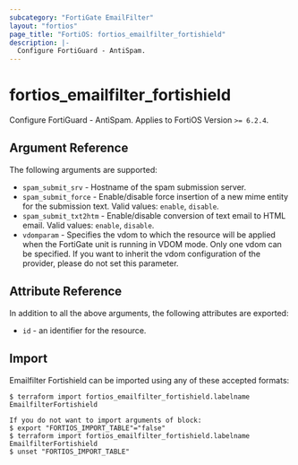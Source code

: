 ```yaml
---
subcategory: "FortiGate EmailFilter"
layout: "fortios"
page_title: "FortiOS: fortios_emailfilter_fortishield"
description: |-
  Configure FortiGuard - AntiSpam.
---
```


# fortios_emailfilter_fortishield
Configure FortiGuard - AntiSpam. Applies to FortiOS Version `>= 6.2.4`.

## Argument Reference

The following arguments are supported:

* `spam_submit_srv` - Hostname of the spam submission server.
* `spam_submit_force` - Enable/disable force insertion of a new mime entity for the submission text. Valid values: `enable`, `disable`.
* `spam_submit_txt2htm` - Enable/disable conversion of text email to HTML email. Valid values: `enable`, `disable`.
* `vdomparam` - Specifies the vdom to which the resource will be applied when the FortiGate unit is running in VDOM mode. Only one vdom can be specified. If you want to inherit the vdom configuration of the provider, please do not set this parameter.


## Attribute Reference

In addition to all the above arguments, the following attributes are exported:
* `id` - an identifier for the resource.

## Import

Emailfilter Fortishield can be imported using any of these accepted formats:
```
$ terraform import fortios_emailfilter_fortishield.labelname EmailfilterFortishield

If you do not want to import arguments of block:
$ export "FORTIOS_IMPORT_TABLE"="false"
$ terraform import fortios_emailfilter_fortishield.labelname EmailfilterFortishield
$ unset "FORTIOS_IMPORT_TABLE"
```
